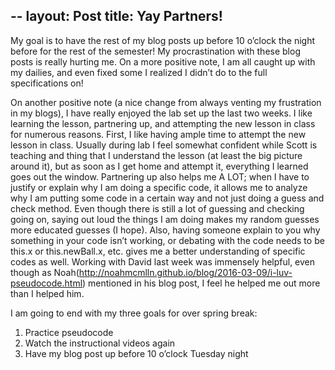 --
layout: Post
title: Yay Partners!
--
My goal is to have the rest of my blog posts up before 10 o’clock the night before for the rest of the semester! My procrastination with these blog posts is really hurting me.  On a more positive note, I am all caught up with my dailies, and even fixed some I realized I didn’t do to the full specifications on!  

On another positive note (a nice change from always venting my frustration in my blogs), I have really enjoyed the lab set up the last two weeks.  I like learning the lesson, partnering up, and attempting the new lesson in class for numerous reasons.  First, I like having ample time to attempt the new lesson in class.  Usually during lab I feel somewhat confident while Scott is teaching and thing that I understand the lesson (at least the big picture around it), but as soon as I get home and attempt it, everything I learned goes out the window.  Partnering up also helps me A LOT; when I have to justify or explain why I am doing a specific code, it allows me to analyze why I am putting some code in a certain way and not just doing a guess and check method.  Even though there is still a lot of guessing and checking going on, saying out loud the things I am doing makes my random guesses more educated guesses (I hope).  Also, having someone explain to you why something in your code isn’t working, or debating with the code needs to be this.x or this.newBall.x, etc. gives me a better understanding of specific codes as well.  Working with David last week was immensely helpful, even though as   Noah(http://noahmcmlln.github.io/blog/2016-03-09/i-luv-pseudocode.html) mentioned in his blog post, I feel he helped me out more than I helped him.  

I am going to end with my three goals for over spring break:
1.	Practice pseudocode
2.	Watch the instructional videos again
3.	Have my blog post up before 10 o’clock Tuesday night
